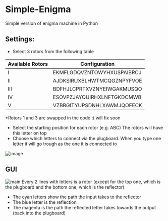 # Simple-Enigma

Simple version of enigma machine in Python



## **Settings:**
- Select 3 rotors from the following table

|Available Rotors  |Configuration  |
|--|--|
|I|EKMFLGDQVZNTOWYHXUSPAIBRCJ
|II|AJDKSIRUXBLHWTMCQGZNPYFVOE
|III|BDFHJLCPRTXVZNYEIWGAKMUSQO
|IV|ESOVPZJAYQUIRHXLNFTGKDCMWB
|V|VZBRGITYUPSDNHLXAWMJQOFECK

*Rotors 1 and 3 are swapped in the code :( will fix soon

- Select the starting position for each rotor (e.g. ABC)
The rotors will have this letter on top
- Choose which letters to connect via the plugboard. When you type one letter it will go trough as the one it is connected to 

![image](https://user-images.githubusercontent.com/82333980/175790545-fc96ecd8-efd1-4a14-bb6d-8d62115c3e94.png)

## GUI
![main](https://user-images.githubusercontent.com/82333980/175790472-77b68cfb-6bc1-4a78-ba49-bfb38404e911.png)
Every 2 lines with letters is a rotor (except for the top one, which is the plugboard and the bottom one, which is the reflector)
- The cyan letters show the path the input takes to the reflector
- The blue letter is the reflection
- The magenta is the path the reflected letter takes towards the output (back into the plugboard)




